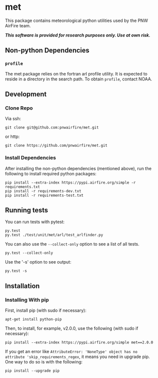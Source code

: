 # met

This package contains meteorological python utilities used by the PNW AirFire team.

***This software is provided for research purposes only. Use at own risk.***

## Non-python Dependencies

### ```profile```

The met package relies on the fortran arl profile utility. It is
expected to reside in a directory in the search path. To obtain `profile`,
contact NOAA.

## Development

### Clone Repo

Via ssh:

    git clone git@github.com:pnwairfire/met.git

or http:

    git clone https://github.com/pnwairfire/met.git

### Install Dependencies

After installing the non-python dependencies (mentioned above), run the
following to install required python packages:

    pip install --extra-index https://pypi.airfire.org/simple -r requirements.txt
    pip install -r requirements-dev.txt
    pip install -r requirements-test.txt

## Running tests

You can run tests with pytest:

    py.test
    py.test ./test/unit/met/arl/test_arlfinder.py

You can also use the ```--collect-only``` option to see a list of all tests.

    py.test --collect-only

Use the '-s' option to see output:

    py.test -s

## Installation

### Installing With pip

First, install pip (with sudo if necessary):

    apt-get install python-pip

Then, to install, for example, v2.0.0, use the following (with sudo if
necessary):

    pip install --extra-index https://pypi.airfire.org/simple met==2.0.0

If you get an error like    ```AttributeError: 'NoneType' object has no attribute 'skip_requirements_regex```, it means you need in upgrade pip.  One way to do so is with the following:

    pip install --upgrade pip
